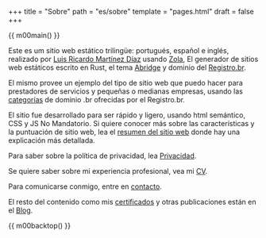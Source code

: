 +++
title = "Sobre"
path = "es/sobre"
template = "pages.html"
draft = false
+++

{{ m00main() }}

Este es um sitio web estático trilingüe: portugués, español e inglés, realizado por [Luis Ricardo Martínez Díaz](https://github.com/m00sp) usando [Zola](https://www.getzola.org/), El generador de sitios web estáticos escrito en Rust, el tema [Abridge](https://github.com/Jieiku/abridge) y dominio del [Registro.br](https://registro.br).

El mismo provee un ejemplo del tipo de sitio web que puedo hacer para prestadores de servicios y pequeñas o medianas empresas, usando las [categorías](https://registro.br/dominio/categorias/) de dominio .br ofrecidas por el Registro.br.

El sitio fue desarrollado para ser rápido y ligero, usando html semántico, CSS y JS No Mandatorio. Si quiere conocer más sobre las características y la puntuación de sitio web, lea el [resumen del sitio web](@/blog/resumo/index.es.md) donde hay una explicación más detallada.

Para saber sobre la política de privacidad, lea [Privacidad](@/pages/privacidade.es.md).

Se quiere saber sobre mi experiencia profesional, vea mi [CV](@/pages/cv.es.md).

Para comunicarse conmigo, entre en [contacto](@/pages/contato.es.md).

El resto del contenido como mis [certificados](@/blog/certificados/index.md) y otras publicaciones están en el [Blog](@/blog/_index.es.md).

{{ m00backtop() }}
